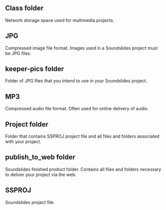 ## Class folder

Network storage space used for multimedia projects.

## JPG

Compressed image file format. Images used in a Soundslides project must be JPG files.

## keeper-pics folder

Folder of JPG files that you intend to use in your Soundslides project.

## MP3

Compressed audio file format. Often used for online delivery of audio.

## Project folder

Folder that contains SSPROJ project file and all files and folders associated with your project.

## publish\_to\_web folder

Soundslides finished product folder. Contains all files and folders necessary to deliver your project via the web.

## SSPROJ

Soundslides project file.

